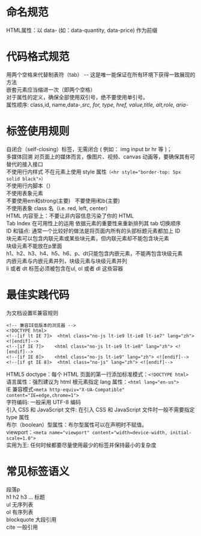 # 命名规范
HTML属性：以 data- (如：data-quantity, data-price) 作为前缀  
# 代码格式规范
用两个空格来代替制表符（tab） -- 这是唯一能保证在所有环境下获得一致展现的方法  
嵌套元素应当缩进一次（即两个空格）  
对于属性的定义，确保全部使用双引号，绝不要使用单引号。  
属性顺序: class,id, name,data-*,src, for, type, href, value,title, alt,role, aria-*  
# 标签使用规则
自闭合（self-closing）标签，无需闭合 ( 例如： img input br hr 等 )；  
多媒体回溯 对页面上的媒体而言，像图片、视频、canvas 动画等，要确保其有可替代的接入接口  
不使用行内样式 
不在元素上使用 style 属性```（<hr style="border-top: 5px solid black">）```  
不使用行内脚本（<script>alert('no good')</script>）  
不使用表象元素  
不要使用em和strong(主要)  
不要使用i和b(主要)  
不使用表象 class 名（i.e. red, left, center）  
HTML 内容至上：不要让非内容信息污染了你的 HTML  
Tab Index 在可用性上的运用 依据元素的重要性来重新排列其 tab 切换顺序  
ID 和锚点: 通常一个比较好的做法是将页面内所有的头部标题元素都加上 ID  
块元素可以包含内联元素或某些块元素，但内联元素却不能包含块元素  
块级元素不能放在p里面  
h1、h2、h3、h4、h5、h6、p、dt只能包含内嵌元素，不能再包含块级元素  
内嵌元素与内嵌元素并列，块级元素与块级元素并列  
li 或者 dt 标签必须被包含在ul, ol 或者 dl 这些容器  
# 最佳实践代码
为文档设置IE兼容规则  
```
<!-- 兼容IE低版本的浏览器 -->  
<!DOCTYPE html>  
<!--[if lt IE 7]>  <html class="no-js lt-ie9 lt-ie8 lt-ie7" lang="zh"> <![endif]-->  
<!--[if IE 7]>    <html class="no-js lt-ie9 lt-ie8" lang="zh"> <![endif]-->  
<!--[if IE 8]>    <html class="no-js lt-ie9" lang="zh"> <![endif]-->  
<!--[if gt IE 8]>  <html class="no-js" lang="zh"> <![endif]-->
```  
HTML5 doctype：每个 HTML 页面的第一行添加标准模式：```<!DOCTYPE html> ```      
语言属性：强烈建议为 html 根元素指定 lang 属性：```<html lang="en-us">```    
IE 兼容模式```<meta http-equiv="X-UA-Compatible" content="IE=edge,chrome=1">```  
字符编码: 一般采用 UTF-8 编码  
引入 CSS 和 JavaScript 文件: 在引入 CSS 和 JavaScript 文件时一般不需要指定 type 属性  
布尔（boolean）型属性：布尔型属性可以在声明时不赋值。  
viewport：```<meta name="viewport" content="width=device-width, initial-scale=1.0">```   
实用为王: 任何时候都要尽量使用最少的标签并保持最小的复杂度  
# 常见标签语义
段落p  
h1 h2 h3 ...	标题  
ul	无序列表  
ol	有序列表  
blockquote	大段引用  
cite	一般引用  
  
  
  
